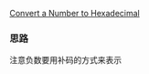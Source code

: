 [Convert a Number to Hexadecimal](https://leetcode.com/problems/convert-a-number-to-hexadecimal/)

### 思路
注意负数要用补码的方式来表示